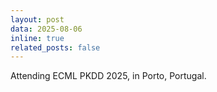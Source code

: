 ```yaml
---
layout: post
data: 2025-08-06
inline: true
related_posts: false
---
```


Attending ECML PKDD 2025, in Porto, Portugal.